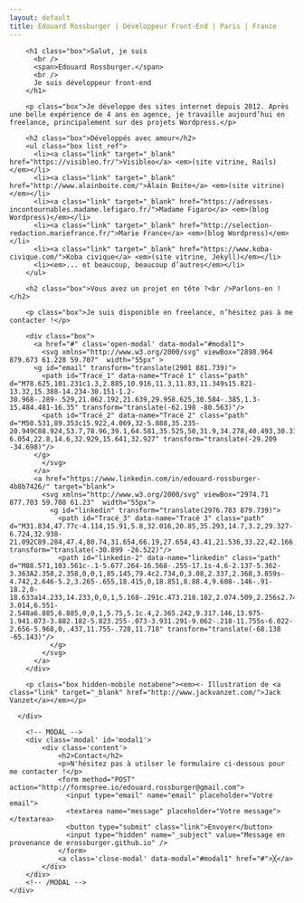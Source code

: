 ```yaml
---
layout: default
title: Edouard Rossburger | Développeur Front-End | Paris | France
---
```

<main class="site_container">
  <div class="site">
    <div class="item illustration box">
    </div>
    <div class="item content">
      <div class="inner">

        <h1 class="box">Salut, je suis
          <br />
          <span>Edouard Rossburger.</span>
          <br />
          Je suis développeur front-end
        </h1>

        <p class="box">Je développe des sites internet depuis 2012. Après une belle expérience de 4 ans en agence, je travaille aujourd’hui en freelance, principalement sur des projets Wordpress.</p>

        <h2 class="box">Développés avec amour</h2>
        <ul class="box list_ref">
          <li><a class="link" target="_blank" href="https://visibleo.fr/">Visibleo</a> <em>(site vitrine, Rails)</em></li>
          <li><a class="link" target="_blank" href="http://www.alainboite.com/">Alain Boite</a> <em>(site vitrine)</em></li>
          <li><a class="link" target="_blank" href="https://adresses-incontournables.madame.lefigaro.fr/">Madame Figaro</a> <em>(blog Wordpress)</em></li>
          <li><a class="link" target="_blank" href="http://selection-redaction.mariefrance.fr/">Marie France</a> <em>(blog Wordpress)</em></li>
          <li><a class="link" target="_blank" href="https://www.koba-civique.com/">Koba civique</a> <em>(site vitrine, Jekyll)</em></li>
          <li><em>... et beaucoup, beaucoup d’autres</em></li>
        </ul>

        <h2 class="box">Vous avez un projet en tête ?<br />Parlons-en !</h2>

        <p class="box">Je suis disponible en freelance, n’hésitez pas à me contacter !</p>

        <div class="box">
          <a href="#" class='open-modal' data-modal="#modal1">
            <svg xmlns="http://www.w3.org/2000/svg" viewBox="2898.964 879.673 61.228 59.707"  width="55px" >
          <g id="email" transform="translate(2901 881.739)">
            <path id="Tracé_1" data-name="Tracé 1" class="path" d="M78.625,101.231c1.3,2.885,10.916,11.3,11.83,11.349s15.821-13.32,15.388-14.234-30.151-1.2-30.968-.289-.529,21.062.192,21.639,29.958.625,30.584-.385,1.3-15.484.481-16.35" transform="translate(-62.198 -80.563)"/>
            <path id="Tracé_2" data-name="Tracé 2" class="path" d="M50.531,89.353c15.922,4.069,32-5.888,35.235-20.949C88.924,53.7,78.96,39.1,64.581,35.525,50,31.9,34.278,40.493,30.318,55.054c-6.054,22.8,14.6,32.929,15.641,32.927" transform="translate(-29.209 -34.698)"/>
          </g>
            </svg>
          </a>
          <a href="https://www.linkedin.com/in/edouard-rossburger-4b8b7426/" target="blank">
            <svg xmlns="http://www.w3.org/2000/svg" viewBox="2974.71 877.703 59.708 61.23"  width="55px">
              <g id="linkedin" transform="translate(2976.783 879.739)">
                <path id="Tracé_3" data-name="Tracé 3" class="path" d="M31.834,47.77c-4.114,15.91,5.8,32.016,20.85,35.293,14.7,3.2,29.327-6.724,32.938-21.092C89.284,47.4,80.74,31.654,66.19,27.654,43.41,21.536,33.22,42.166,33.219,43.2" transform="translate(-30.899 -26.522)"/>
                <path id="linkedin-2" data-name="linkedin" class="path" d="M88.571,103.561c-.1-5.677.264-16.568-.255-17.1s-4.6-2.137-5.362-3.363A2.358,2.358,0,0,1,85.145,79.4c2.734,0,3.08,2.337,2.368,3.859s-4.742,2.646-5.2,3.265-.655,18.415,0,18.851,8.88.4,9.608-.146-.91-18.2,0-18.633a14.233,14.233,0,0,1,5.168-.291c.473.218.182,2.074.509,2.256s2.743-3.014,6.551-2.548a6.885,6.885,0,0,1,5.75,5.1c.4,2.365.242,9.317.146,13.975-1.941.073-3.882.182-5.823.255-.073-3.931.291-9.062-.218-11.755s-6.022-2.656-5.968,0,.437,11.755-.728,11.718" transform="translate(-68.138 -65.143)"/>
              </g>
            </svg>
          </a>
        </div>

        <p class="box hidden-mobile notabene"><em><- Illustration de <a class="link" target="_blank" href="http://www.jackvanzet.com/">Jack Vanzet</a></em></p>

      </div>

        <!-- MODAL -->
        <div class='modal' id='modal1'>
            <div class='content'>
                <h2>Contact</h2>
                <p>N'hésitez pas à utilser le formulaire ci-dessous pour me contacter !</p>
                <form method="POST" action="http://formspree.io/edouard.rossburger@gmail.com">
                  <input type="email" name="email" placeholder="Votre email">
                  <textarea name="message" placeholder="Votre message"></textarea>
                  <button type="submit" class="link">Envoyer</button>
                  <input type="hidden" name="_subject" value="Message en provenance de erossburger.github.io" />
                </form>
                <a class='close-modal' data-modal="#modal1" href="#">╳</a>
            </div>
        </div>
        <!-- /MODAL -->
    </div>
  </div>
</main>
